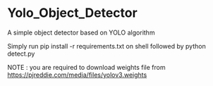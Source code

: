 # Yolo_Object_Detector
A simple object detector based on YOLO algorithm 

Simply run pip install -r requirements.txt on shell followed by python detect.py

NOTE : you are required to download weights file from https://pjreddie.com/media/files/yolov3.weights
